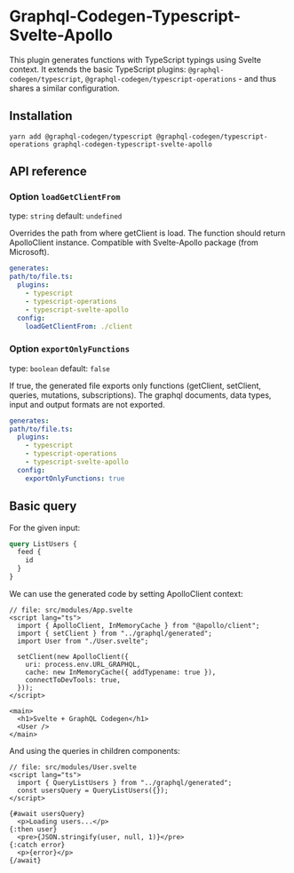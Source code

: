 # Graphql-Codegen-Typescript-Svelte-Apollo

This plugin generates functions with TypeScript typings using Svelte context. It extends the basic TypeScript plugins: `@graphql-codegen/typescript`, `@graphql-codegen/typescript-operations` - and thus shares a similar configuration.

## Installation

```shell
yarn add @graphql-codegen/typescript @graphql-codegen/typescript-operations graphql-codegen-typescript-svelte-apollo
```

## API reference

### Option `loadGetClientFrom`

type: `string`
default: `undefined`

Overrides the path from where getClient is load. The function should return ApolloClient instance. Compatible with Svelte-Apollo package (from Microsoft).

```yaml
generates:
path/to/file.ts:
  plugins:
    - typescript
    - typescript-operations
    - typescript-svelte-apollo
  config:
    loadGetClientFrom: ./client
```

### Option `exportOnlyFunctions`

type: `boolean`
default: `false`

If true, the generated file exports only functions (getClient, setClient, queries, mutations, subscriptions). The graphql documents, data types, input and output formats are not exported.

```yaml
generates:
path/to/file.ts:
  plugins:
    - typescript
    - typescript-operations
    - typescript-svelte-apollo
  config:
    exportOnlyFunctions: true
```

## Basic query

For the given input:

```graphql
query ListUsers {
  feed {
    id
  }
}
```

We can use the generated code by setting ApolloClient context:

```svelte
// file: src/modules/App.svelte
<script lang="ts">
  import { ApolloClient, InMemoryCache } from "@apollo/client";
  import { setClient } from "../graphql/generated";
  import User from "./User.svelte";

  setClient(new ApolloClient({
    uri: process.env.URL_GRAPHQL,
    cache: new InMemoryCache({ addTypename: true }),
    connectToDevTools: true,
  }));
</script>

<main>
  <h1>Svelte + GraphQL Codegen</h1>
  <User />
</main>
```

And using the queries in children components:

```svelte
// file: src/modules/User.svelte
<script lang="ts">
  import { QueryListUsers } from "../graphql/generated";
  const usersQuery = QueryListUsers({});
</script>

{#await usersQuery}
  <p>Loading users...</p>
{:then user}
  <pre>{JSON.stringify(user, null, 1)}</pre>
{:catch error}
  <p>{error}</p>
{/await}
```
